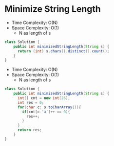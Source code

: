 # Minimize String Length

- Time Complexity: O(N)
- Space Complexity: O(1)
  - N as length of s

```java
class Solution {
    public int minimizedStringLength(String s) {
      return (int) s.chars().distinct().count();
    }
}
```

- Time Complexity: O(N)
- Space Complexity: O(1)
  - N as length of s

```java
class Solution {
    public int minimizedStringLength(String s) {
      int[] cnt = new int[26];
      int res = 0;
      for(char c: s.toCharArray()){
        if(cnt[c-'a']++ == 0){
          res++;
        }
      }
      return res;
    }
}
```
